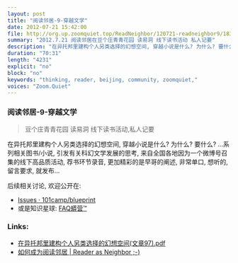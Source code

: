 ```yaml
---
layout: post
title: "阅读邻居-9-穿越文学"
date: 2012-07-21 15:42:00 
file: http://org.up.zoomquiet.top/ReadNeighbor/120721-readneighbor9/183M_120721_1946.MP3
summary: "2012.7.21 阅读邻居在豆个庄青青花园 读易洞 线下读书活动 私人记要"
description: "在异托邦里建构个人另类选择的幻想空间, 穿越小说是什么? 为什么? 要什么? ...系列相关图书/小说, 引发有关科幻文学发展的思考, 来自全国各地因为一个微博号召集的线下高品质活动, 荐书环节录音, 更加精彩的是早哥的阐述, 非常单口, 想听的, 留言要求, 就发布... "
duration: "70:31" 
length: "4231"
explicit: "no" 
block: "no" 
keywords: "thinking, reader, beijing, community, zoomquiet,"
voices: "Zoom.Quiet"
---
```


### 阅读邻居-9-穿越文学
> 豆个庄青青花园 读易洞 线下读书活动,私人记要

在异托邦里建构个人另类选择的幻想空间, 穿越小说是什么? 为什么? 要什么? ...系列相关图书/小说, 引发有关科幻文学发展的思考, 来自全国各地因为一个微博号召集的线下高品质活动, 荐书环节录音, 更加精彩的是早哥的阐述, 非常单口, 想听的, 留言要求, 就发布... 

后续相关讨论, 欢迎公开在:

- [Issues · 101camp/blueprint](https://github.com/101camp/blueprint/issues) 
- 或是知识星球: [FAQ蟒营™](https://t.zsxq.com/iaIEQ3N)


### Links: 

- [在异托邦里建构个人另类选择的幻想空间(文章97).pdf](http://0.zoomquiet.top/ReadNeighbor/120721-readneighbor9/%E5%9C%A8%E5%BC%82%E6%89%98%E9%82%A6%E9%87%8C%E5%BB%BA%E6%9E%84%E4%B8%AA%E4%BA%BA%E5%8F%A6%E7%B1%BB%E9%80%89%E6%8B%A9%E7%9A%84%E5%B9%BB%E6%83%B3%E7%A9%BA%E9%97%B4%EF%BC%88%E6%96%87%E7%AB%A097%EF%BC%89.pdf)
- [如何成为阅读邻居 \| Reader as Neighbor ;\-\)](https://ydlj.101.camp/2014-05/be-rn-guider/) 



